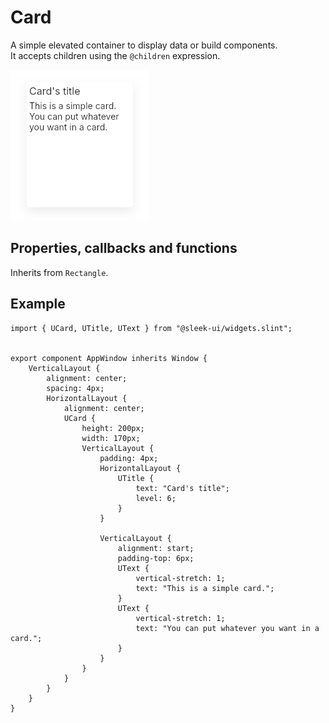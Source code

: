 
# Card
A simple elevated container to display data or build components.  
It accepts children using the `@children` expression.  

![card presentation](images/card.png)

## Properties, callbacks and functions
Inherits from `Rectangle`.  

## Example
```slint
import { UCard, UTitle, UText } from "@sleek-ui/widgets.slint";


export component AppWindow inherits Window {
	VerticalLayout {
		alignment: center;
		spacing: 4px;
		HorizontalLayout {
			alignment: center;
			UCard {
				height: 200px;
				width: 170px;
				VerticalLayout {
					padding: 4px;
					HorizontalLayout {
						UTitle {
							text: "Card's title";
							level: 6;
						}
					}
					
					VerticalLayout {
						alignment: start;
						padding-top: 6px;
						UText {
							vertical-stretch: 1;
							text: "This is a simple card.";
						}
						UText {
							vertical-stretch: 1;
							text: "You can put whatever you want in a card.";
						}
					}
				}
			}
		}
	}
}
```